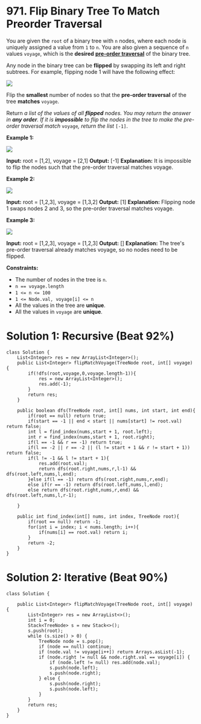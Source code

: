 # 971. Flip Binary Tree To Match Preorder Traversal
You are given the  `root`  of a binary tree with  `n`  nodes, where each node is uniquely assigned a value from  `1`  to  `n`. You are also given a sequence of  `n`  values  `voyage`, which is the  **desired**  [**pre-order traversal**](https://en.wikipedia.org/wiki/Tree_traversal#Pre-order)  of the binary tree.

Any node in the binary tree can be  **flipped**  by swapping its left and right subtrees. For example, flipping node 1 will have the following effect:

![](https://assets.leetcode.com/uploads/2021/02/15/fliptree.jpg)

Flip the  **smallest**  number of nodes so that the  **pre-order traversal**  of the tree  **matches**  `voyage`.

Return  _a list of the values of all  **flipped**  nodes. You may return the answer in  **any order**. If it is  **impossible**  to flip the nodes in the tree to make the pre-order traversal match_ `voyage`_, return the list_ `[-1]`.

**Example 1:**

![](https://assets.leetcode.com/uploads/2019/01/02/1219-01.png)

**Input:** root = [1,2], voyage = [2,1]
**Output:** [-1]
**Explanation:** It is impossible to flip the nodes such that the pre-order traversal matches voyage.

**Example 2:**

![](https://assets.leetcode.com/uploads/2019/01/02/1219-02.png)

**Input:** root = [1,2,3], voyage = [1,3,2]
**Output:** [1]
**Explanation:** Flipping node 1 swaps nodes 2 and 3, so the pre-order traversal matches voyage.

**Example 3:**

![](https://assets.leetcode.com/uploads/2019/01/02/1219-02.png)

**Input:** root = [1,2,3], voyage = [1,2,3]
**Output:** []
**Explanation:** The tree's pre-order traversal already matches voyage, so no nodes need to be flipped.

**Constraints:**

-   The number of nodes in the tree is  `n`.
-   `n == voyage.length`
-   `1 <= n <= 100`
-   `1 <= Node.val, voyage[i] <= n`
-   All the values in the tree are  **unique**.
-   All the values in  `voyage`  are  **unique**.

# Solution 1: Recursive (Beat 92%)
```
class Solution {
    List<Integer> res = new ArrayList<Integer>();
    public List<Integer> flipMatchVoyage(TreeNode root, int[] voyage) {
        if(!dfs(root,voyage,0,voyage.length-1)){
            res = new ArrayList<Integer>();
            res.add(-1);
        }
        return res;
    }
    
    public boolean dfs(TreeNode root, int[] nums, int start, int end){
        if(root == null) return true;
        if(start == -1 || end < start || nums[start] != root.val) return false;
        int l = find_index(nums,start + 1, root.left);
        int r = find_index(nums,start + 1, root.right);
        if(l == -1 && r == -1) return true;
        if(l == -2 || r == -2 || (l != start + 1 && r != start + 1)) return false;
        if(l != -1 && l != start + 1){
            res.add(root.val);
            return dfs(root.right,nums,r,l-1) && dfs(root.left,nums,l,end);
        }else if(l == -1) return dfs(root.right,nums,r,end);
        else if(r == -1) return dfs(root.left,nums,l,end);
        else return dfs(root.right,nums,r,end) && dfs(root.left,nums,l,r-1);
        
    }
    
    public int find_index(int[] nums, int index, TreeNode root){
        if(root == null) return -1;
        for(int i = index; i < nums.length; i++){
            if(nums[i] == root.val) return i;
        }
        return -2;
    }
}
```


# Solution 2: Iterative (Beat 90%)
```
class Solution {

    public List<Integer> flipMatchVoyage(TreeNode root, int[] voyage) {
        List<Integer> res = new ArrayList<>();
        int i = 0;
        Stack<TreeNode> s = new Stack<>();
        s.push(root);
        while (s.size() > 0) {
            TreeNode node = s.pop();
            if (node == null) continue;
            if (node.val != voyage[i++]) return Arrays.asList(-1);
            if (node.right != null && node.right.val == voyage[i]) {
                if (node.left != null) res.add(node.val);
                s.push(node.left);
                s.push(node.right);
            } else {
                s.push(node.right);
                s.push(node.left);
            }
        }
        return res;
    }
}
```
